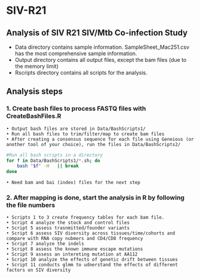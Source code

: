 # SIV-R21

## Analysis of SIV R21 SIV/Mtb Co-infection Study


* Data directory contains sample information. SampleSheet_Mac251.csv has the most comprehensive sample information.
* Output directory contains all output files, except the bam files (due to the memory limit)
* Rscripts directory contains all scripts for the analysis. 


## Analysis steps

### 1. Create bash files to process FASTQ files with CreateBashFiles.R 

	• Output bash files are stored in Data/BashScripts1/
	• Run all bash files to trim/filter/map to create bam files
	• After creating a consensus sequence for each file using Geneious (or another tool of your choice), run the files in Data/BashScripts2/ 
	
```bash
#Run all bash scripts in a directory
for f in Data/BashScripts1/*.sh; do
	bash "$f" -H   || break 
done
```
    • Need bam and bai (index) files for the next step  
    
### 2. After mapping is done, start the analysis in R by following the file numbers

    • Scripts 1 to 3 create frequency tables for each bam file.
    • Script 4 analyze the stock and control files 
    • Script 5 assess trasnmitted/founder variants 
    • Script 6 assess SIV diversity across tissues/time/cohorts and compare with RNA copy nubmers and CD4/CD8 frequency
    • Script 7 analyze the indels 
    • Script 8 assess the known immune escape mutations 
    • Script 9 assess an intereting mutation at AA112
    • Script 10 analyze the effects of genetic drift between tissues
    • Script 11 conducts glmm to udnerstand the effects of different factors on SIV diversity
    
